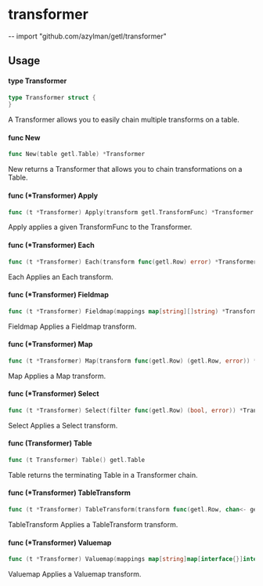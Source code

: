 # transformer
--
    import "github.com/azylman/getl/transformer"


## Usage

#### type Transformer

```go
type Transformer struct {
}
```

A Transformer allows you to easily chain multiple transforms on a table.

#### func  New

```go
func New(table getl.Table) *Transformer
```
New returns a Transformer that allows you to chain transformations on a Table.

#### func (*Transformer) Apply

```go
func (t *Transformer) Apply(transform getl.TransformFunc) *Transformer
```
Apply applies a given TransformFunc to the Transformer.

#### func (*Transformer) Each

```go
func (t *Transformer) Each(transform func(getl.Row) error) *Transformer
```
Each Applies an Each transform.

#### func (*Transformer) Fieldmap

```go
func (t *Transformer) Fieldmap(mappings map[string][]string) *Transformer
```
Fieldmap Applies a Fieldmap transform.

#### func (*Transformer) Map

```go
func (t *Transformer) Map(transform func(getl.Row) (getl.Row, error)) *Transformer
```
Map Applies a Map transform.

#### func (*Transformer) Select

```go
func (t *Transformer) Select(filter func(getl.Row) (bool, error)) *Transformer
```
Select Applies a Select transform.

#### func (Transformer) Table

```go
func (t Transformer) Table() getl.Table
```
Table returns the terminating Table in a Transformer chain.

#### func (*Transformer) TableTransform

```go
func (t *Transformer) TableTransform(transform func(getl.Row, chan<- getl.Row) error) *Transformer
```
TableTransform Applies a TableTransform transform.

#### func (*Transformer) Valuemap

```go
func (t *Transformer) Valuemap(mappings map[string]map[interface{}]interface{}) *Transformer
```
Valuemap Applies a Valuemap transform.
